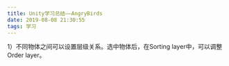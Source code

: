 ```yaml
---
title: Unity学习总结——AngryBirds
date: 2019-08-08 21:30:55
tags: 学习
---
```


1）不同物体之间可以设置层级关系。选中物体后，在Sorting layer中，可以调整Order layer。
